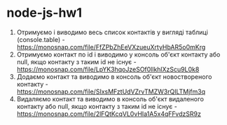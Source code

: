 # node-js-hw1
1. Отримуємо і виводимо весь список контактів у вигляді таблиці (console.table) - https://monosnap.com/file/FfZPbZhEeVXzueuXrtyHbAR5o0mKrg
2. Отримуємо контакт по id і виводимо у консоль об'єкт контакту або null, якщо контакту з таким id не існує - https://monosnap.com/file/LpYK3hqoJzeSOf0llkhlXzScu9L0k8
3. Додаємо контакт та виводимо в консоль об'єкт новоствореного контакту - https://monosnap.com/file/SIxsMFztUdVZrvTMZW3rQILTMjfm3q
4. Видаляємо контакт та виводимо в консоль об'єкт видаленого контакту або null, якщо контакту з таким id не існує - https://monosnap.com/file/2lFQtKcqVL0vHIa1A5x4qFFvdzSR9z
